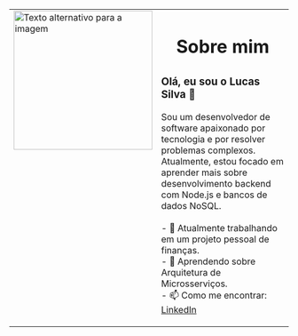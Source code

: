 


<table>
  <tr>
    <td valign="top">
      <img src=https://i.pinimg.com/originals/45/40/cf/4540cfd8909197c2559dd30a7234f63e.gif alt="Texto alternativo para a imagem" width="250px" />
    </td>
    <td valign="top">
    <h1>
    <p align="center">
        Sobre mim
    </p>
    </p>
      <h3>Olá, eu sou o Lucas Silva 👋</h3>
      <p>
        Sou um desenvolvedor de software apaixonado por tecnologia e por resolver problemas complexos. Atualmente, estou focado em aprender mais sobre desenvolvimento backend com Node.js e bancos de dados NoSQL.
        <br><br>
        - 🔭 Atualmente trabalhando em um projeto pessoal de finanças.
        <br>
        - 🌱 Aprendendo sobre Arquitetura de Microsserviços.
        <br>
        - 📫 Como me encontrar: <a href="URL_DO_SEU_LINKEDIN">LinkedIn</a>
      </p>
    </td>
  </tr>
</table>
